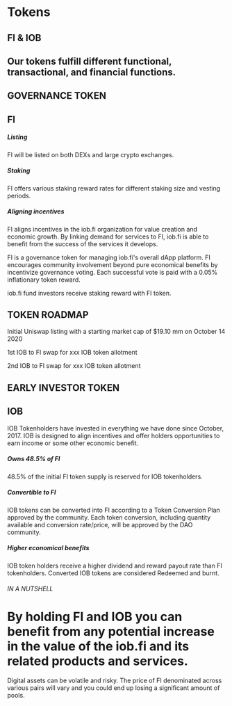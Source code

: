 # Tokens

## FI & IOB

## Our tokens fulfill different functional, transactional, and financial functions.

## GOVERNANCE TOKEN

## FI

##### Listing

FI will be listed on both DEXs and large crypto exchanges.

##### Staking

FI offers various staking reward rates for different staking size and vesting periods.

##### Aligning incentives

FI aligns incentives in the iob.fi organization for value creation and economic growth. By linking demand for services to FI, iob.fi is able to benefit from the success of the services it develops.

FI is a governance token for managing iob.fi's overall dApp platform. FI encourages community involvement beyond pure economical benefits by incentivize governance voting. Each successful vote is paid with a 0.05% inflationary token reward.

iob.fi fund investors receive staking reward with FI token.

## TOKEN ROADMAP

Initial Uniswap listing with a starting market cap of $19.10 mm on October 14 2020

1st IOB to FI swap for xxx IOB token allotment

2nd IOB to FI swap for xxx IOB token allotment

## EARLY INVESTOR TOKEN

## IOB

IOB Tokenholders have invested in everything we have done since October, 2017. IOB is designed to align incentives and offer holders opportunities to earn income or some other economic benefit.

##### Owns 48.5% of FI

48.5% of the initial FI token supply is reserved for IOB tokenholders.

##### Convertible to FI

IOB tokens can be converted into FI according to a Token Conversion Plan approved by the community. Each token conversion, including quantity available and conversion rate/price, will be approved by the DAO community.

##### Higher economical benefits

IOB token holders receive a higher dividend and reward payout rate than FI tokenholders. Converted IOB tokens are considered Redeemed and burnt.

###### IN A NUTSHELL

# By holding FI and IOB you can benefit from any potential increase in the value of the iob.fi and its related products and services.

Digital assets can be volatile and risky. The price of FI denominated across various pairs will vary and you could end up losing a significant amount of pools. 
